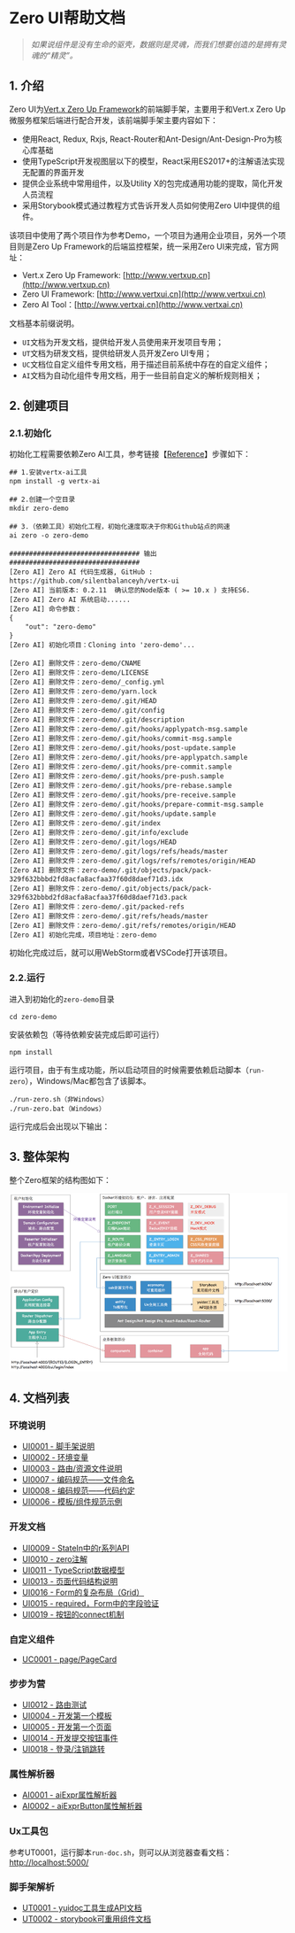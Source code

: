 # Zero UI帮助文档

> _如果说组件是没有生命的驱壳，数据则是灵魂，而我们想要创造的是拥有灵魂的“精灵”。_

## 1. 介绍

Zero UI为[Vert.x Zero Up Framework](http://www.vertxup.cn)的前端脚手架，主要用于和Vert.x Zero Up微服务框架后端进行配合开发，该前端脚手架主要内容如下：

* 使用React, Redux, Rxjs, React-Router和Ant-Design/Ant-Design-Pro为核心库基础
* 使用TypeScript开发视图层以下的模型，React采用ES2017+的注解语法实现无配置的界面开发
* 提供企业系统中常用组件，以及Utility X的包完成通用功能的提取，简化开发人员流程
* 采用Storybook模式通过教程方式告诉开发人员如何使用Zero UI中提供的组件。

该项目中使用了两个项目作为参考Demo，一个项目为通用企业项目，另外一个项目则是Zero Up Framework的后端监控框架，统一采用Zero UI来完成，官方网址：

* Vert.x Zero Up Framework: [http://www.vertxup.cn](http://www.vertxup.cn)
* Zero UI Framework: [http://www.vertxui.cn](http://www.vertxui.cn)
* Zero AI Tool：[http://www.vertxai.cn](http://www.vertxai.cn)

文档基本前缀说明。

* `UI`文档为开发文档，提供给开发人员使用来开发项目专用；
* `UT`文档为研发文档，提供给研发人员开发Zero UI专用；
* `UC`文档位自定义组件专用文档，用于描述目前系统中存在的自定义组件；
* `AI`文档为自动化组件专用文档，用于一些目前自定义的解析规则相关；

## 2. 创建项目

### 2.1.初始化

初始化工程需要依赖Zero AI工具，参考链接【[Reference](http://www.vertxai.cn/doc/gong-cheng-chu-shi-hua.html)】步骤如下：

```shell
## 1.安装vertx-ai工具
npm install -g vertx-ai

## 2.创建一个空目录
mkdir zero-demo

## 3.（依赖工具）初始化工程，初始化速度取决于你和Github站点的网速
ai zero -o zero-demo

################################# 输出 #################################
[Zero AI] Zero AI 代码生成器, GitHub : https://github.com/silentbalanceyh/vertx-ui
[Zero AI] 当前版本: 0.2.11  确认您的Node版本 ( >= 10.x ) 支持ES6.
[Zero AI] Zero AI 系统启动......
[Zero AI] 命令参数：
{
    "out": "zero-demo"
}
[Zero AI] 初始化项目：Cloning into 'zero-demo'...

[Zero AI] 删除文件：zero-demo/CNAME
[Zero AI] 删除文件：zero-demo/LICENSE
[Zero AI] 删除文件：zero-demo/_config.yml
[Zero AI] 删除文件：zero-demo/yarn.lock
[Zero AI] 删除文件：zero-demo/.git/HEAD
[Zero AI] 删除文件：zero-demo/.git/config
[Zero AI] 删除文件：zero-demo/.git/description
[Zero AI] 删除文件：zero-demo/.git/hooks/applypatch-msg.sample
[Zero AI] 删除文件：zero-demo/.git/hooks/commit-msg.sample
[Zero AI] 删除文件：zero-demo/.git/hooks/post-update.sample
[Zero AI] 删除文件：zero-demo/.git/hooks/pre-applypatch.sample
[Zero AI] 删除文件：zero-demo/.git/hooks/pre-commit.sample
[Zero AI] 删除文件：zero-demo/.git/hooks/pre-push.sample
[Zero AI] 删除文件：zero-demo/.git/hooks/pre-rebase.sample
[Zero AI] 删除文件：zero-demo/.git/hooks/pre-receive.sample
[Zero AI] 删除文件：zero-demo/.git/hooks/prepare-commit-msg.sample
[Zero AI] 删除文件：zero-demo/.git/hooks/update.sample
[Zero AI] 删除文件：zero-demo/.git/index
[Zero AI] 删除文件：zero-demo/.git/info/exclude
[Zero AI] 删除文件：zero-demo/.git/logs/HEAD
[Zero AI] 删除文件：zero-demo/.git/logs/refs/heads/master
[Zero AI] 删除文件：zero-demo/.git/logs/refs/remotes/origin/HEAD
[Zero AI] 删除文件：zero-demo/.git/objects/pack/pack-329f632bbbd2fd8acfa8acfaa37f60d8daef71d3.idx
[Zero AI] 删除文件：zero-demo/.git/objects/pack/pack-329f632bbbd2fd8acfa8acfaa37f60d8daef71d3.pack
[Zero AI] 删除文件：zero-demo/.git/packed-refs
[Zero AI] 删除文件：zero-demo/.git/refs/heads/master
[Zero AI] 删除文件：zero-demo/.git/refs/remotes/origin/HEAD
[Zero AI] 初始化完成，项目地址：zero-demo
```

初始化完成过后，就可以用WebStorm或者VSCode打开该项目。

### 2.2.运行

进入到初始化的`zero-demo`目录

```shell
cd zero-demo
```

安装依赖包（等待依赖安装完成后即可运行）

```shell
npm install
```

运行项目，由于有生成功能，所以启动项目的时候需要依赖启动脚本（`run-zero`），Windows/Mac都包含了该脚本。

```shell
./run-zero.sh（非Windows）
./run-zero.bat（Windows）
```

运行完成后会出现以下输出：



## 3. 整体架构

整个Zero框架的结构图如下：

![](/document/image/arch.png)

## 4. 文档列表

### 环境说明

* [UI0001 - 脚手架说明](/document/ui0001-jiao-shou-jia-shuo-ming.md)
* [UI0002 - 环境变量](/document/ui0002-huan-jing-bian-liang.md)
* [UI0003 - 路由/资源文件说明](/document/ui0003-ji-ben-kai-fa-gui-fan.md)
* [UI0007 - 编码规范——文件命名](/document/ui0007-jiao-shou-jia-tui-jian-bian-ma-gui-fan.md)
* [UI0008 - 编码规范——代码约定](/document/ui0008-bian-ma-gui-fan-2014-2014-dai-ma-yue-ding.md)
* [UI0006 - 模板/组件规范示例](/document/ui0006-mo-677f-zu-jian-kai-fa-gui-fan.md)

### 开发文档

* [UI0009 - StateIn中的r系列API](/document/2-kai-fa-wen-dang/ui0009-stateinzhong-de-r-xi-lie-api.md)
* [UI0010 - zero注解](/document/2-kai-fa-wen-dang/ui0010-zerozhu-jie.md)
* [UI0011 - TypeScript数据模型](/document/2-kai-fa-wen-dang/ui0011-typescriptshu-ju-mo-xing.md)
* [UI0013 - 页面代码结构说明](/document/2-kai-fa-wen-dang/ui0013-ye-mian-dai-ma-jie-gou-shuo-ming.md)
* [UI0016 - Form的复杂布局（Grid）](/document/2-kai-fa-wen-dang/ui0016-formde-fu-za-bu-ju-ff08-grid.md)
* [UI0015 - required，Form中的字段验证](/document/2-kai-fa-wen-dang/ui0015-formzhong-de-zi-duan-yan-zheng.md)
* [UI0019 - 按钮的connect机制](/document/2-kai-fa-wen-dang/ui0019-an-niu-de-connect-ji-zhi.md)

### 自定义组件

* [UC0001 - page/PageCard](/document/2-kai-fa-wen-dang/ui0017-ye-tou-ying-yong.md)

### 步步为营

* [UI0012 - 路由测试](/document/ui0012-lu-you-ce-shi.md)
* [UI0004 - 开发第一个模板](/document/ui0004-kai-fa-di-yi-ge-mo-ban.md)
* [UI0005 - 开发第一个页面](/document/ui0005-kai-fa-di-yi-ge-ye-mian.md)
* [UI0014 - 开发提交按钮事件](/document/ui0014-kai-fa-ti-jiao-an-niu-shi-jian.md)
* [UI0018 - 登录/注销跳转](/document/2-kai-fa-wen-dang/ui0018-deng-5f55-zhu-xiao-tiao-zhuan.md)

### 属性解析器

* [AI0001 - aiExpr属性解析器](/document/ai0001-aiexprshu-xing-jie-xi-qi.md)
* [AI0002 - aiExprButton属性解析器](/document/ai0002-aiexprbuttonshu-xing-jie-xi-qi.md)

### Ux工具包

参考UT0001，运行脚本`run-doc.sh`，则可以从浏览器查看文档：[http://localhost:5000/](http://localhost:5000/)

### 脚手架解析

* [UT0001 - yuidoc工具生成API文档](/document/3-jiao-shou-jia-jie-xi/ut0001-yuidocgong-ju-sheng-cheng-api-wen-dang.md)
* [UT0002 - storybook可重用组件文档](/document/3-jiao-shou-jia-jie-xi/ut0002-storybookke-zhong-yong-zu-jian-wen-dang.md)



